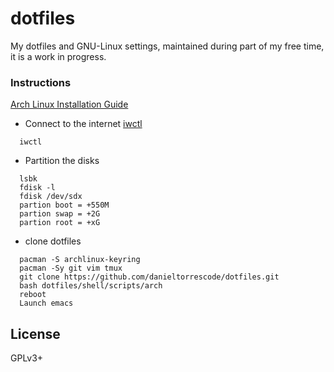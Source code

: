 # dotfiles
My dotfiles and GNU-Linux settings, maintained during part of my free time, it is a work in progress.

### Instructions
[Arch Linux Installation Guide](https://wiki.archlinux.org/title/Installation_guide)

* Connect to the internet
[iwctl](https://wiki.archlinux.org/title/Iwd#iwctl)

```
  iwctl
```

* Partition the disks
```
  lsbk
  fdisk -l
  fdisk /dev/sdx
  partion boot = +550M
  partion swap = +2G
  partion root = +xG
```

* clone dotfiles
```
  pacman -S archlinux-keyring
  pacman -Sy git vim tmux
  git clone https://github.com/danieltorrescode/dotfiles.git
  bash dotfiles/shell/scripts/arch
  reboot
  Launch emacs
```

## License
GPLv3+
